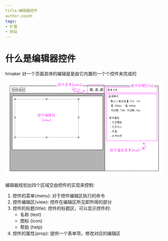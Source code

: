 ```yaml
---
title:编辑器控件
author:zozoh
tags:
- 扩展
- 网站
---
```


# 什么是编辑器控件

hmaker 对一个页面具体的编辑是是由它内置的一个个控件来完成的

![](hmaker_component.png)

编辑器规划出四个区域交由控件的实现来控制:

1. 控件的菜单(menu): 对于控件编辑区执行的命令
2. 控件编辑区(view): 控件在编辑区所见即所得的部分
3. 控件的标题(title): 控件的标题区，可以显示控件的:
    - 名称 (text)
    - 图标 (icon)
    - 帮助 (help)
4. 控件的属性(prop): 提供一个表单项，修改对应的编辑区

